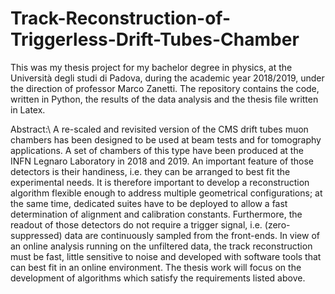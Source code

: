 # Track-Reconstruction-of-Triggerless-Drift-Tubes-Chamber
This was my thesis project for my bachelor degree in physics, at the Università degli studi di Padova, during the academic year 2018/2019, under the direction of professor Marco Zanetti.
The repository contains the code, written in Python, the results of the data analysis and the thesis file written in Latex.

Abstract:\\
A re-scaled and revisited version of the CMS drift tubes muon chambers has been designed to be used at beam tests and for
tomography applications. A set of chambers of this type have been produced at the INFN Legnaro Laboratory in 2018 and 2019. An
important feature of those detectors is their handiness, i.e. they can be arranged to best fit the experimental needs. It is therefore important to develop a reconstruction algorithm flexible enough to address multiple geometrical configurations; at the same time, dedicated suites have to be deployed to allow a fast determination of alignment and calibration constants. Furthermore, the readout of those detectors do not require a trigger signal, i.e. (zero-suppressed) data are continuously sampled from the front-ends. In view of an online analysis running on the unfiltered data, the track reconstruction must be fast, little sensitive to noise and developed with software tools that can best fit in an online environment. The thesis work will focus on the development of algorithms which satisfy the requirements listed above.
